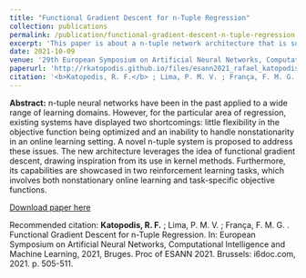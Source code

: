 ```yaml
---
title: "Functional Gradient Descent for n-Tuple Regression"
collection: publications
permalink: /publication/functional-gradient-descent-n-tuple-regression
excerpt: 'This paper is about a n-tuple network architecture that is suitable for nonstationary online learning.'
date: 2021-10-09
venue: '29th European Symposium on Artificial Neural Networks, Computational Intelligence and Machine Learning'
paperurl: 'http://rkatopodis.github.io/files/esann2021_rafael_katopodis_camera_ready.pdf'
citation: '<b>Katopodis, R. F.</b> ; Lima, P. M. V. ; França, F. M. G. . Functional Gradient Descent for n-Tuple Regression. In: European Symposium on Artificial Neural Networks, Computational Intelligence and Machine Learning, 2021, Bruges. Proc of ESANN 2021. Brussels: i6doc.com, 2021. p. 505-511.'
---
```

<b>Abstract:</b> n-tuple neural networks have been in the past applied to a wide range of learning domains. However, for the particular area of regression, existing systems have displayed two shortcomings: little flexibility in the objective function being optimized and an inability to handle nonstationarity in an online learning setting. A novel n-tuple system is proposed to address these issues. The new architecture leverages the idea of functional gradient descent, drawing inspiration from its use in kernel methods. Furthermore, its capabilities are showcased in two reinforcement learning tasks, which involves both nonstationary online learning and task-specific objective functions.

[Download paper here](http://rkatopodis.github.io/files/esann2021_rafael_katopodis_camera_ready.pdf)

Recommended citation: <b>Katopodis, R. F.</b> ; Lima, P. M. V. ; França, F. M. G. . Functional Gradient Descent for n-Tuple Regression. In: European Symposium on Artificial Neural Networks, Computational Intelligence and Machine Learning, 2021, Bruges. Proc of ESANN 2021. Brussels: i6doc.com, 2021. p. 505-511.
